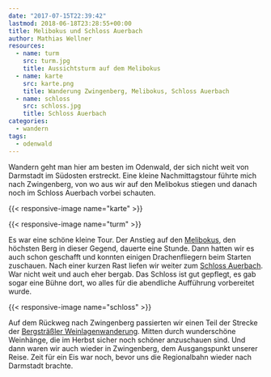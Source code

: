 ```yaml
---
date: "2017-07-15T22:39:42"
lastmod: 2018-06-18T23:28:55+00:00
title: Melibokus und Schloss Auerbach
author: Mathias Wellner
resources:
  - name: turm
    src: turm.jpg
    title: Aussichtsturm auf dem Melibokus
  - name: karte
    src: karte.png
    title: Wanderung Zwingenberg, Melibokus, Schloss Auerbach
  - name: schloss
    src: schloss.jpg
    title: Schloss Auerbach
categories:
  - wandern
tags:
  - odenwald
---
```

Wandern geht man hier am besten im Odenwald, der sich nicht weit von Darmstadt im Südosten erstreckt. Eine kleine Nachmittagstour führte mich nach Zwingenberg, von wo aus wir auf den Melibokus stiegen und danach noch im Schloss Auerbach vorbei schauten. 

<!--more-->

{{< responsive-image name="karte" >}}

{{< responsive-image name="turm" >}}

Es war eine schöne kleine Tour. Der Anstieg auf den [Melibokus](https://de.wikipedia.org/wiki/Melibokus), den höchsten Berg in dieser Gegend, dauerte eine Stunde. Dann hatten wir es auch schon geschafft und konnten einigen Drachenfliegern beim Starten zuschauen. Nach einer kurzen Rast liefen wir weiter zum [Schloss Auerbach](https://de.wikipedia.org/wiki/Schloss_Auerbach). War nicht weit und auch eher bergab. Das Schloss ist gut gepflegt, es gab sogar eine Bühne dort, wo alles für die abendliche Aufführung vorbereitet wurde. 

{{< responsive-image name="schloss" >}}

Auf dem Rückweg nach Zwingenberg passierten wir einen Teil der Strecke der [Bergsträßler Weinlagenwanderung](http://www.bergstraesser-wein.de/weinlagenwanderung/). Mitten durch wunderschöne Weinhänge, die im Herbst sicher noch schöner anzuschauen sind. Und dann waren wir auch wieder in Zwingenberg, dem Ausgangspunkt unserer Reise. Zeit für ein Eis war noch, bevor uns die Regionalbahn wieder nach Darmstadt brachte. 
